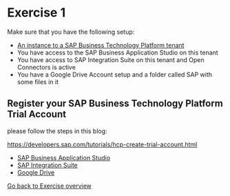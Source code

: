 # Exercise 1

Make sure that you have the following setup:
* [An instance to a SAP Business Technology Platform tenant](/Exercise1#Register-your-SAP-Business-Technology-Platform-Trial-Account)
* You have access to the SAP Business Application Studio on this tenant
* You have access to SAP Integration Suite on this tenant and Open Connectors is active
* You have a Google Drive Account setup and a folder called SAP with some files in it


## Register your SAP Business Technology Platform Trial Account
please follow the steps in this blog:

https://developers.sap.com/tutorials/hcp-create-trial-account.html



* [SAP Business Application Studio](https://blogs.sap.com/2020/03/06/sap-business-application-studio-trial-in-sap-cloud-platform-assigning-roles/)
* [SAP Integration Suite](https://blogs.sap.com/2020/08/07/sap-cloud-platform-integration-suite-trial-is-now-available/)
* [Google Drive](https://www.google.com/intl/en_in/drive/)


[Go back to Exercise overview](https://github.com/L2W-2021H1/UI-Integration-Cards)
